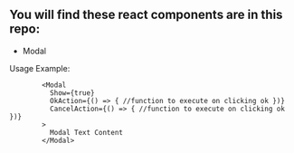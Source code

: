 ## You will find these react components are in this repo:

- Modal

Usage Example:

```
        <Modal
          Show={true}
          OkAction={() => { //function to execute on clicking ok })}
          CancelAction={() => { //function to execute on clicking ok })}
        >
          Modal Text Content
        </Modal>
```
